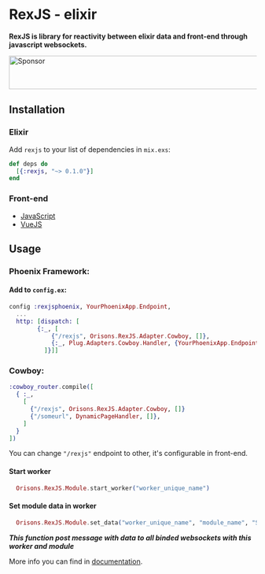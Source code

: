 # RexJS - elixir

**RexJS is library for reactivity between elixir data and front-end through javascript websockets.**

<a target='_blank' rel='nofollow' href='https://app.codesponsor.io/link/4eSXzM9Zem3cwXCYU3QciGaZ/orisons/rexjs-elixir'>
  <img alt='Sponsor' width='888' height='68' src='https://app.codesponsor.io/embed/4eSXzM9Zem3cwXCYU3QciGaZ/orisons/rexjs-elixir.svg' />
</a>

## Installation

### Elixir
Add `rexjs` to your list of dependencies in `mix.exs`:

```elixir
def deps do
  [{:rexjs, "~> 0.1.0"}]
end
```

### Front-end
* [JavaScript](https://github.com/orisons/rexjs-javascript)
* [VueJS](https://github.com/orisons/rexjs-vue)

## Usage

### Phoenix Framework:
#### Add to ``config.ex``:
```elixir
config :rexjsphoenix, YourPhoenixApp.Endpoint,
  ...
  http: [dispatch: [
        {:_, [
            {"/rexjs", Orisons.RexJS.Adapter.Cowboy, []},
            {:_, Plug.Adapters.Cowboy.Handler, {YourPhoenixApp.Endpoint, []}}
          ]}]]
```

### Cowboy:
```elixir
:cowboy_router.compile([
  { :_,
    [
      {"/rexjs", Orisons.RexJS.Adapter.Cowboy, []}
      {"/someurl", DynamicPageHandler, []},
    ]
  }
])
```
You can change ``"/rexjs"`` endpoint to other, it's configurable in front-end.

#### Start worker
```elixir
  Orisons.RexJS.Module.start_worker("worker_unique_name")
```

#### Set module data in worker
```elixir
  Orisons.RexJS.Module.set_data("worker_unique_name", "module_name", "Some value")
```
***This function post message with data to all binded websockets with this worker and module***

More info you can find in [documentation](https://hexdocs.pm/rexjs/).